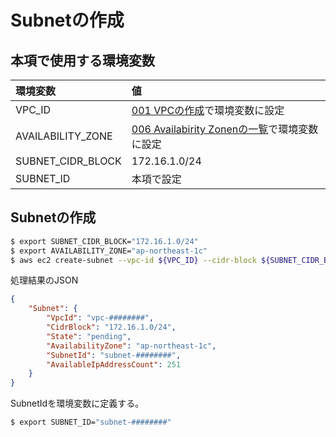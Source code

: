 # Subnetの作成

## 本項で使用する環境変数

|環境変数|値|
|:--|:--|
|VPC_ID|[001 VPCの作成](/vpc/001_create_vpc.md)で環境変数に設定|
|AVAILABILITY_ZONE|[006 Availabirity Zonenの一覧](/vpc/006_describe_availability_zone.md)で環境変数に設定|
|SUBNET_CIDR_BLOCK|172.16.1.0/24|
|SUBNET_ID|本項で設定|

## Subnetの作成

```bash
$ export SUBNET_CIDR_BLOCK="172.16.1.0/24"
$ export AVAILABILITY_ZONE="ap-northeast-1c"
$ aws ec2 create-subnet --vpc-id ${VPC_ID} --cidr-block ${SUBNET_CIDR_BLOCK} --availability-zone ${AVAILABILITY_ZONE}
```

処理結果のJSON

```json
{
    "Subnet": {
        "VpcId": "vpc-########", 
        "CidrBlock": "172.16.1.0/24", 
        "State": "pending", 
        "AvailabilityZone": "ap-northeast-1c", 
        "SubnetId": "subnet-########", 
        "AvailableIpAddressCount": 251
    }
}
```

SubnetIdを環境変数に定義する。

```bash
$ export SUBNET_ID="subnet-########"
```
